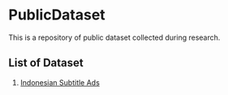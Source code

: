 # PublicDataset

This is a repository of public dataset collected during research.

## List of Dataset

1. [Indonesian Subtitle Ads](https://github.com/hyuuki/PublicDataset/tree/main/Indonesian%20Subtitle%20Ads)
